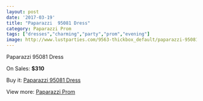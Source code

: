 ```yaml
---
layout: post
date: '2017-03-19'
title: "Paparazzi  95081 Dress"
category: Paparazzi Prom
tags: ["dresses","charming","party","prom","evening"]
image: http://www.lustparties.com/9563-thickbox_default/paparazzi-95081-dress.jpg
---
```

Paparazzi  95081 Dress

On Sales: **$310**
<a href="https://www.lustparties.com/en/paparazzi-prom/3320-paparazzi-95081-dress.html"><amp-img layout="responsive" width="600" height="600" src="//www.lustparties.com/9563-thickbox_default/paparazzi-95081-dress.jpg" alt="Paparazzi  95081 Dress 0" /></a>
<a href="https://www.lustparties.com/en/paparazzi-prom/3320-paparazzi-95081-dress.html"><amp-img layout="responsive" width="600" height="600" src="//www.lustparties.com/9564-thickbox_default/paparazzi-95081-dress.jpg" alt="Paparazzi  95081 Dress 1" /></a>
<a href="https://www.lustparties.com/en/paparazzi-prom/3320-paparazzi-95081-dress.html"><amp-img layout="responsive" width="600" height="600" src="//www.lustparties.com/9565-thickbox_default/paparazzi-95081-dress.jpg" alt="Paparazzi  95081 Dress 2" /></a>

Buy it: [Paparazzi  95081 Dress](https://www.lustparties.com/en/paparazzi-prom/3320-paparazzi-95081-dress.html "Paparazzi  95081 Dress")

View more: [Paparazzi Prom](https://www.lustparties.com/en/10-paparazzi-prom "Paparazzi Prom")
